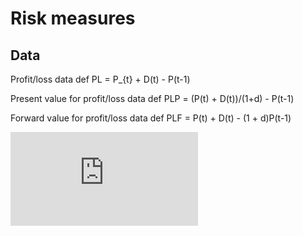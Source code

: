 # Risk measures

## Data

Profit/loss data
def PL = P_{t} + D(t) - P(t-1)

Present value for profit/loss data
def PLP = (P(t) + D(t))/(1+d) - P(t-1)

Forward value for profit/loss data
def PLF = P(t) + D(t) - (1 + d)P(t-1)

![](https://latex.codecogs.com/gif.latex?%5Cbg_black%20%5Cfn_jvn%20PLT%20%3D%20P_%7Bt%7D%20&plus;%20D_%7Bt%7D%20-%20P_%7Bt-1%7D)

